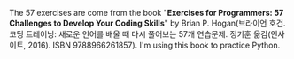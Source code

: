 The 57 exercises are come from the book "**Exercises for Programmers: 57 Challenges to Develop Your Coding Skills**" by Brian P. Hogan(브라이언 호건. 코딩 트레이닝: 새로운 언어를 배울 때 다시 풀어보는 57개 연습문제. 정기훈 옮김(인사이트, 2016). ISBN 9788966261857). I'm using this book to practice Python.
